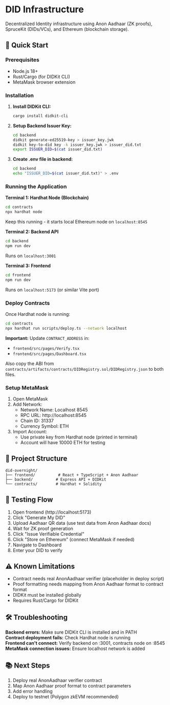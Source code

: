# DID Infrastructure 

Decentralized Identity infrastructure using Anon Aadhaar (ZK proofs), SpruceKit (DIDs/VCs), and Ethereum (blockchain storage).

## 🚀 Quick Start

### Prerequisites

- Node.js 18+
- Rust/Cargo (for DIDKit CLI)
- MetaMask browser extension

### Installation

1. **Install DIDKit CLI:**
   ```bash
   cargo install didkit-cli
   ```

2. **Setup Backend Issuer Key:**
   ```bash
   cd backend
   didkit generate-ed25519-key > issuer_key.jwk
   didkit key-to-did key -k issuer_key.jwk > issuer_did.txt
   export ISSUER_DID=$(cat issuer_did.txt)
   ```

3. **Create .env file in backend:**
   ```bash
   cd backend
   echo "ISSUER_DID=$(cat issuer_did.txt)" > .env
   ```

### Running the Application

**Terminal 1: Hardhat Node (Blockchain)**
```bash
cd contracts
npx hardhat node
```
Keep this running - it starts local Ethereum node on `localhost:8545`

**Terminal 2: Backend API**
```bash
cd backend
npm run dev
```
Runs on `localhost:3001`

**Terminal 3: Frontend**
```bash
cd frontend
npm run dev
```
Runs on `localhost:5173` (or similar Vite port)

### Deploy Contracts

Once Hardhat node is running:
```bash
cd contracts
npx hardhat run scripts/deploy.ts --network localhost
```

**Important:** Update `CONTRACT_ADDRESS` in:
- `frontend/src/pages/Verify.tsx`
- `frontend/src/pages/Dashboard.tsx`

Also copy the ABI from `contracts/artifacts/contracts/DIDRegistry.sol/DIDRegistry.json` to both files.

### Setup MetaMask

1. Open MetaMask
2. Add Network:
   - Network Name: Localhost 8545
   - RPC URL: http://localhost:8545
   - Chain ID: 31337
   - Currency Symbol: ETH
3. Import Account:
   - Use private key from Hardhat node (printed in terminal)
   - Account will have 10000 ETH for testing

## 📁 Project Structure

```
did-overnight/
├── frontend/          # React + TypeScript + Anon Aadhaar
├── backend/          # Express API + DIDKit
└── contracts/        # Hardhat + Solidity
```

## 🧪 Testing Flow

1. Open frontend (http://localhost:5173)
2. Click "Generate My DID"
3. Upload Aadhaar QR data (use test data from Anon Aadhaar docs)
4. Wait for ZK proof generation
5. Click "Issue Verifiable Credential"
6. Click "Store on Ethereum" (connect MetaMask if needed)
7. Navigate to Dashboard
8. Enter your DID to verify

## ⚠️ Known Limitations

- Contract needs real AnonAadhaar verifier (placeholder in deploy script)
- Proof formatting needs mapping from Anon Aadhaar format to contract format
- DIDKit must be installed globally
- Requires Rust/Cargo for DIDKit

## 🛠️ Troubleshooting

**Backend errors:** Make sure DIDKit CLI is installed and in PATH  
**Contract deployment fails:** Check Hardhat node is running  
**Frontend can't connect:** Verify backend on :3001, contracts node on :8545  
**MetaMask connection issues:** Ensure localhost network is added  

## 📚 Next Steps

1. Deploy real AnonAadhaar verifier contract
2. Map Anon Aadhaar proof format to contract parameters
3. Add error handling
4. Deploy to testnet (Polygon zkEVM recommended)

